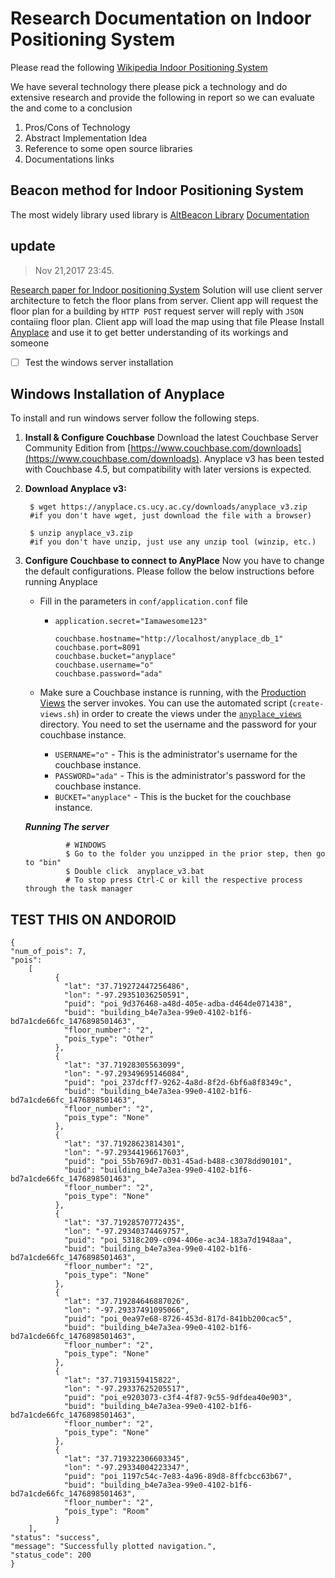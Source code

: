 # Research Documentation on Indoor Positioning System
Please read the following [Wikipedia Indoor Positioning System](https://en.wikipedia.org/wiki/Indoor_positioning_system#Magnetic_positioning)

We have several technology there please pick a technology and do extensive research and provide the following in report so we can evaluate the and come to a conclusion
1. Pros/Cons of Technology
2. Abstract Implementation Idea
3. Reference to some open source libraries
4. Documentations links


## Beacon method for Indoor Positioning System
The most widely library used library is [AltBeacon Library](https://github.com/AltBeacon/android-beacon-library)
[Documentation](https://altbeacon.github.io/android-beacon-library/)

## update 
>  Nov 21,2017 23:45.


[Research paper for Indoor positioning System](http://www.sigspatial.org/sigspatial-special-issues/sigspatial-special-volume-9-number-2-july-2017/04-Paper01_Anatomy.pdf)
Solution will use client server architecture to fetch the floor plans from server.
Client app will request the floor plan for a building by `HTTP POST` request server will reply with `JSON` contaiing floor plan.
Client app will load the map using that file 
Please Install [Anyplace](https://github.com/piyushimraw/anyplace) and use it to get better understanding of its workings and someone 
- [ ] Test the windows server installation 



## Windows Installation of Anyplace
To install and run windows server follow the following steps.
 
 1. **Install & Configure Couchbase** Download the latest Couchbase Server Community Edition from [https://www.couchbase.com/downloads](https://www.couchbase.com/downloads). Anyplace v3 has been tested with Couchbase 4.5, but compatibility with later versions is expected.
 
2. **Download Anyplace v3:**
 
        $ wget https://anyplace.cs.ucy.ac.cy/downloads/anyplace_v3.zip  
        #if you don't have wget, just download the file with a browser)
    
        $ unzip anyplace_v3.zip
        #if you don't have unzip, just use any unzip tool (winzip, etc.)
 
    
3. **Configure Couchbase to connect to AnyPlace** Now you have to change the default configurations. Please follow the below instructions before running Anyplace
        
    + Fill in the parameters in `conf/application.conf` file 
        * `application.secret="Iamawesome123"`
            ```
            couchbase.hostname="http://localhost/anyplace_db_1"
            couchbase.port=8091
            couchbase.bucket="anyplace"
            couchbase.username="o"
            couchbase.password="ada"
            ```
    
    + Make sure a Couchbase instance is running, with the [Production Views](https://developer.couchbase.com/documentation/server/4.6/introduction/whats-new.html) the server invokes.
    You can use the automated script (`create-views.sh`) in order to create the views under the [`anyplace_views`](https://github.com/piyushimraw/anyplace/tree/master/server/anyplace_views) directory.
    You need to set the username and the password for your couchbase instance.  
        * `USERNAME="o"` - This is the administrator's username for the couchbase instance.
        * `PASSWORD="ada"` - This is the administrator's password for the couchbase instance.
        * `BUCKET="anyplace"` - This is the bucket for the couchbase instance.

    ***Running The server***
                
                # WINDOWS
                $ Go to the folder you unzipped in the prior step, then go to "bin" 
                $ Double click  anyplace_v3.bat
                # To stop press Ctrl-C or kill the respective process through the task manager
                
                
 ## TEST THIS ON ANDOROID
   
   ```
   {
   "num_of_pois": 7,
   "pois": 
       [
             {
               "lat": "37.719272447256486",
               "lon": "-97.29351036250591",
               "puid": "poi_9d376468-a48d-405e-adba-d464de071438",
               "buid": "building_b4e7a3ea-99e0-4102-b1f6-bd7a1cde66fc_1476898501463",
               "floor_number": "2",
               "pois_type": "Other"
             },
             {
               "lat": "37.71928305563099",
               "lon": "-97.29349695146084",
               "puid": "poi_237dcff7-9262-4a8d-8f2d-6bf6a8f8349c",
               "buid": "building_b4e7a3ea-99e0-4102-b1f6-bd7a1cde66fc_1476898501463",
               "floor_number": "2",
               "pois_type": "None"
             },
             {
               "lat": "37.71928623814301",
               "lon": "-97.29344196617603",
               "puid": "poi_55b769d7-0b31-45ad-b488-c3078dd90101",
               "buid": "building_b4e7a3ea-99e0-4102-b1f6-bd7a1cde66fc_1476898501463",
               "floor_number": "2",
               "pois_type": "None"
             },
             {
               "lat": "37.71928570772435",
               "lon": "-97.29340374469757",
               "puid": "poi_5318c209-c094-406e-ac34-183a7d1948aa",
               "buid": "building_b4e7a3ea-99e0-4102-b1f6-bd7a1cde66fc_1476898501463",
               "floor_number": "2",
               "pois_type": "None"
             },
             {
               "lat": "37.719284646887026",
               "lon": "-97.29337491095066",
               "puid": "poi_0ea97e68-8726-453d-817d-841bb200cac5",
               "buid": "building_b4e7a3ea-99e0-4102-b1f6-bd7a1cde66fc_1476898501463",
               "floor_number": "2",
               "pois_type": "None"
             },
             {
               "lat": "37.7193159415822",
               "lon": "-97.29337625205517",
               "puid": "poi_e9203073-c3f4-4f87-9c55-9dfdea40e903",
               "buid": "building_b4e7a3ea-99e0-4102-b1f6-bd7a1cde66fc_1476898501463",
               "floor_number": "2",
               "pois_type": "None"
             },
             {
               "lat": "37.719322306603345",
               "lon": "-97.29334004223347",
               "puid": "poi_1197c54c-7e83-4a96-89d8-8ffcbcc63b67",
               "buid": "building_b4e7a3ea-99e0-4102-b1f6-bd7a1cde66fc_1476898501463",
               "floor_number": "2",
               "pois_type": "Room"
             }
       ],
   "status": "success",
   "message": "Successfully plotted navigation.",
   "status_code": 200
 }
   ```
